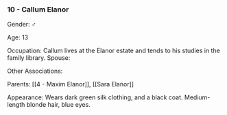 ### 10 - Callum Elanor 

Gender: ♂

Age: 13 

Occupation: Callum lives at the Elanor estate and tends to his studies in the family library. Spouse: 

Other Associations: 

Parents: [[4 - Maxim Elanor]], [[Sara Elanor]] 

Appearance: Wears dark green silk clothing, and a black coat. Medium-length blonde hair, blue eyes.

  
